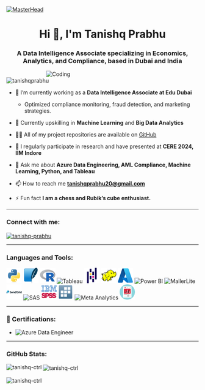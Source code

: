 [![MasterHead](https://visme.co/blog/wp-content/uploads/2019/10/animated-presentation-software-header.gif)]()

<h1 align="center">Hi 👋, I'm Tanishq Prabhu</h1>
<h3 align="center">A Data Intelligence Associate specializing in Economics, Analytics, and Compliance, based in Dubai and India</h3>
<img align="right" alt="Coding" width="400" src="https://miro.medium.com/max/680/0*7Q3yvSIv_t0ioJ-Z.gif"/>

<p align="left"> <img src="https://komarev.com/ghpvc/?username=tanishqprabhu&label=Profile%20views&color=0e75b6&style=flat" alt="tanishqprabhu" /> </p>

- 🔭 I’m currently working as a **Data Intelligence Associate at Edu Dubai** 
  - Optimized compliance monitoring, fraud detection, and marketing strategies.

- 🌱 Currently upskilling in **Machine Learning** and **Big Data Analytics**

- 👨‍💻 All of my project repositories are available on [GitHub](https://github.com/your-github-username)

- 📝 I regularly participate in research and have presented at **CERE 2024, IIM Indore**

- 💬 Ask me about **Azure Data Engineering, AML Compliance, Machine Learning, Python, and Tableau**

- 📫 How to reach me **tanishqprabhu20@gmail.com**

- ⚡ Fun fact **I am a chess and Rubik’s cube enthusiast.**

---

<h3 align="left">Connect with me:</h3>
<p align="left">
<a href="https://linkedin.com/in/your-linkedin-profile" target="blank"><img align="center" src="https://raw.githubusercontent.com/rahuldkjain/github-profile-readme-generator/master/src/images/icons/Social/linked-in-alt.svg" alt="tanishq-prabhu" height="30" width="40" /></a>
</p>

---

<h3 align="left">Languages and Tools:</h3>
<p align="left">
  <img src="https://raw.githubusercontent.com/devicons/devicon/master/icons/python/python-original.svg" alt="Python" width="40" height="40"/>
  <img src="https://raw.githubusercontent.com/devicons/devicon/master/icons/sqlite/sqlite-original.svg" alt="SQL" width="40" height="40"/>
  <img src="https://raw.githubusercontent.com/devicons/devicon/master/icons/r/r-original.svg" alt="R" width="40" height="40"/>
  <img src="https://upload.wikimedia.org/wikipedia/commons/4/4b/Tableau_Logo.png" alt="Tableau" width="50" height="40"/>
  <img src="https://raw.githubusercontent.com/devicons/devicon/master/icons/pandas/pandas-original.svg" alt="Pandas" width="40" height="40"/>
  <img src="https://raw.githubusercontent.com/devicons/devicon/master/icons/hadoop/hadoop-original.svg" alt="Hadoop" width="40" height="40"/>
  <img src="https://raw.githubusercontent.com/devicons/devicon/master/icons/azure/azure-original.svg" alt="Azure" width="40" height="40"/>
  <img src="https://upload.wikimedia.org/wikipedia/commons/c/cf/New_Power_BI_Logo.svg" alt="Power BI" width="40" height="40"/>
  <img src="https://upload.wikimedia.org/wikipedia/commons/5/5e/MailerLite_Logo.svg" alt="MailerLite" width="50" height="60"/>
  <img src="https://github.com/tanishq-ctrl/tanishq-ctrl/blob/main/sendgrid-svgrepo-com.svg" alt="SendGrid" width="40" height="40"/>
  <img src="https://upload.wikimedia.org/wikipedia/commons/1/10/SAS_logo_horiz.svg" alt="SAS" width="40" height="40"/>
  <img src="https://raw.githubusercontent.com/devicons/devicon/master/icons/spss/spss-original.svg" alt="SPSS" width="40" height="40"/>
  <img src="https://github.com/tanishq-ctrl/tanishq-ctrl/blob/main/stata-svgrepo-com.svg" alt="Stata" width="40" height="40"/>
  <img src="https://upload.wikimedia.org/wikipedia/commons/7/7b/Meta_Platforms_Inc._logo.svg" alt="Meta Analytics" width="40" height="40"/>
  <img src="https://github.com/tanishq-ctrl/tanishq-ctrl/blob/main/statistics-youtube-svgrepo-com.svg" alt="YouTube Analytics" width="40" height="40"/>
</p>

---

### 🔖 Certifications:
- ![Azure Data Engineer](https://img.shields.io/badge/Azure-Data%20Engineer-blue)

---

<h3 align="left">GitHub Stats:</h3>
<p><img align="left" src="https://github-readme-stats.vercel.app/api/top-langs?username=tanishq-ctrl&show_icons=true&locale=en&layout=compact" alt="tanishq-ctrl" /></p>

<p>&nbsp;<img align="center" src="https://github-readme-stats.vercel.app/api?username=tanishq-ctrl&show_icons=true&locale=en" alt="tanishq-ctrl" /></p>

<p><img align="center" src="https://github-readme-streak-stats.herokuapp.com/?user=tanishq-ctrl&" alt="tanishq-ctrl" /></p>

